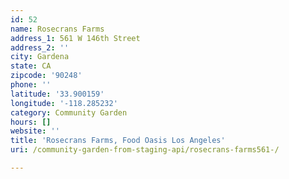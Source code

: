 ```yaml
---
id: 52
name: Rosecrans Farms
address_1: 561 W 146th Street
address_2: ''
city: Gardena
state: CA
zipcode: '90248'
phone: ''
latitude: '33.900159'
longitude: '-118.285232'
category: Community Garden
hours: []
website: ''
title: 'Rosecrans Farms, Food Oasis Los Angeles'
uri: /community-garden-from-staging-api/rosecrans-farms561-/

---
```

